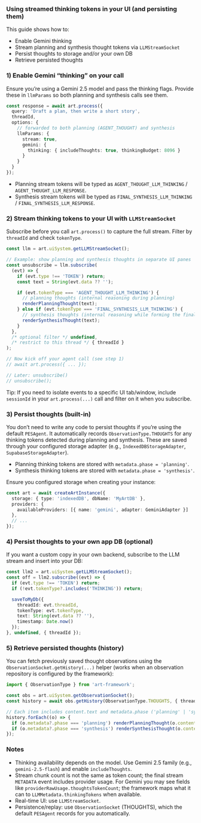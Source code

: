 ### Using streamed thinking tokens in your UI (and persisting them)

This guide shows how to:
- Enable Gemini thinking
- Stream planning and synthesis thought tokens via `LLMStreamSocket`
- Persist thoughts to storage and/or your own DB
- Retrieve persisted thoughts

### 1) Enable Gemini “thinking” on your call
Ensure you’re using a Gemini 2.5 model and pass the thinking flags. Provide these in `llmParams` so both planning and synthesis calls see them.

```ts
const response = await art.process({
  query: 'Draft a plan, then write a short story',
  threadId,
  options: {
    // forwarded to both planning (AGENT_THOUGHT) and synthesis
    llmParams: {
      stream: true,
      gemini: {
        thinking: { includeThoughts: true, thinkingBudget: 8096 }
      }
    }
  }
});
```

- Planning stream tokens will be typed as `AGENT_THOUGHT_LLM_THINKING` / `AGENT_THOUGHT_LLM_RESPONSE`.
- Synthesis stream tokens will be typed as `FINAL_SYNTHESIS_LLM_THINKING` / `FINAL_SYNTHESIS_LLM_RESPONSE`.

### 2) Stream thinking tokens to your UI with `LLMStreamSocket`
Subscribe before you call `art.process()` to capture the full stream. Filter by `threadId` and check `tokenType`.

```ts
const llm = art.uiSystem.getLLMStreamSocket();

// Example: show planning and synthesis thoughts in separate UI panes
const unsubscribe = llm.subscribe(
  (evt) => {
    if (evt.type !== 'TOKEN') return;
    const text = String(evt.data ?? '');

    if (evt.tokenType === 'AGENT_THOUGHT_LLM_THINKING') {
      // planning thoughts (internal reasoning during planning)
      renderPlanningThought(text);
    } else if (evt.tokenType === 'FINAL_SYNTHESIS_LLM_THINKING') {
      // synthesis thoughts (internal reasoning while forming the final answer)
      renderSynthesisThought(text);
    }
  },
  /* optional filter */ undefined,
  /* restrict to this thread */ { threadId }
);

// Now kick off your agent call (see step 1)
// await art.process({ ... });

// Later: unsubscribe()
// unsubscribe();
```

Tip: If you need to isolate events to a specific UI tab/window, include `sessionId` in your `art.process(...)` call and filter on it when you subscribe.

### 3) Persist thoughts (built-in)
You don’t need to write any code to persist thoughts if you’re using the default `PESAgent`. It automatically records `ObservationType.THOUGHTS` for any thinking tokens detected during planning and synthesis. These are saved through your configured storage adapter (e.g., `IndexedDBStorageAdapter`, `SupabaseStorageAdapter`).

- Planning thinking tokens are stored with `metadata.phase = 'planning'`.
- Synthesis thinking tokens are stored with `metadata.phase = 'synthesis'`.

Ensure you configured storage when creating your instance:
```ts
const art = await createArtInstance({
  storage: { type: 'indexedDB', dbName: 'MyArtDB' },
  providers: {
    availableProviders: [{ name: 'gemini', adapter: GeminiAdapter }]
  },
  // ...
});
```

### 4) Persist thoughts to your own app DB (optional)
If you want a custom copy in your own backend, subscribe to the LLM stream and insert into your DB:

```ts
const llm2 = art.uiSystem.getLLMStreamSocket();
const off = llm2.subscribe((evt) => {
  if (evt.type !== 'TOKEN') return;
  if (!evt.tokenType?.includes('THINKING')) return;

  saveToMyDb({
    threadId: evt.threadId,
    tokenType: evt.tokenType,
    text: String(evt.data ?? ''),
    timestamp: Date.now()
  });
}, undefined, { threadId });
```

### 5) Retrieve persisted thoughts (history)
You can fetch previously saved thought observations using the `ObservationSocket.getHistory(...)` helper (works when an observation repository is configured by the framework):

```ts
import { ObservationType } from 'art-framework';

const obs = art.uiSystem.getObservationSocket();
const history = await obs.getHistory(ObservationType.THOUGHTS, { threadId });

// Each item includes content.text and metadata.phase ('planning' | 'synthesis')
history.forEach((o) => {
  if (o.metadata?.phase === 'planning') renderPlanningThought(o.content?.text);
  if (o.metadata?.phase === 'synthesis') renderSynthesisThought(o.content?.text);
});
```

### Notes
- Thinking availability depends on the model. Use Gemini 2.5 family (e.g., `gemini-2.5-flash`) and enable `includeThoughts`.
- Stream chunk count is not the same as token count; the final stream `METADATA` event includes provider usage. For Gemini you may see fields like `providerRawUsage.thoughtsTokenCount`; the framework maps what it can to `LLMMetadata.thinkingTokens` when available.
- Real-time UI: use `LLMStreamSocket`.
- Persistence/replay: use `ObservationSocket` (THOUGHTS), which the default `PESAgent` records for you automatically.
